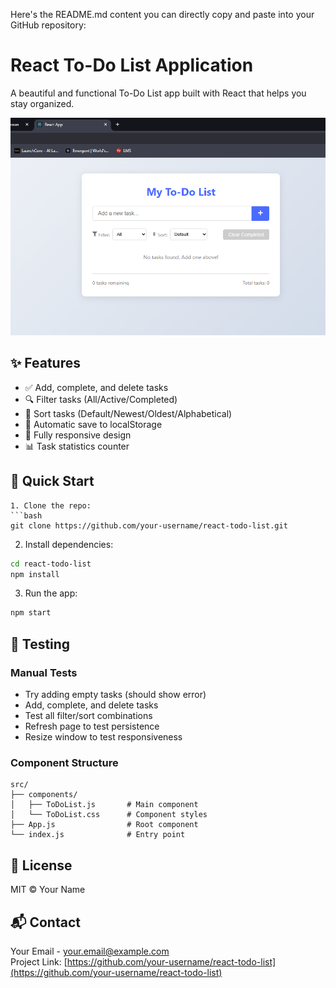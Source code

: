 Here's the README.md content you can directly copy and paste into your GitHub repository:

# React To-Do List Application

A beautiful and functional To-Do List app built with React that helps you stay organized.

![ToDo-List](https://github.com/priyanshu7855/React-ToDo-List/blob/main/screenshot.png?raw=true)

## ✨ Features

- ✅ Add, complete, and delete tasks
- 🔍 Filter tasks (All/Active/Completed)
- 🔄 Sort tasks (Default/Newest/Oldest/Alphabetical)
- 💾 Automatic save to localStorage
- 📱 Fully responsive design
- 📊 Task statistics counter

## 🚀 Quick Start
```
1. Clone the repo:
```bash
git clone https://github.com/your-username/react-todo-list.git
```
2. Install dependencies:
```bash
cd react-todo-list
npm install
```
3. Run the app:
```bash
npm start
```

## 🧪 Testing

### Manual Tests
- Try adding empty tasks (should show error)
- Add, complete, and delete tasks
- Test all filter/sort combinations
- Refresh page to test persistence
- Resize window to test responsiveness

### Component Structure
```
src/
├── components/
│   ├── ToDoList.js       # Main component
│   └── ToDoList.css      # Component styles
├── App.js                # Root component
└── index.js              # Entry point
```

## 📜 License
MIT © Your Name

## 📬 Contact
Your Email - your.email@example.com  
Project Link: [https://github.com/your-username/react-todo-list](https://github.com/your-username/react-todo-list)
```

